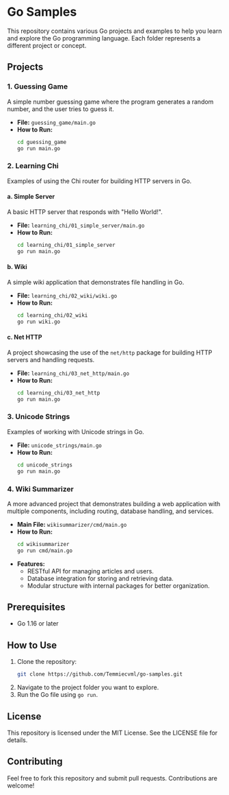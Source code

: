 # Go Samples

This repository contains various Go projects and examples to help you learn and explore the Go programming language. Each folder represents a different project or concept.

## Projects

### 1. Guessing Game
A simple number guessing game where the program generates a random number, and the user tries to guess it.

- **File:** `guessing_game/main.go`
- **How to Run:**
  ```bash
  cd guessing_game
  go run main.go
  ```

### 2. Learning Chi
Examples of using the Chi router for building HTTP servers in Go.

#### a. Simple Server
A basic HTTP server that responds with "Hello World!".

- **File:** `learning_chi/01_simple_server/main.go`
- **How to Run:**
  ```bash
  cd learning_chi/01_simple_server
  go run main.go
  ```

#### b. Wiki
A simple wiki application that demonstrates file handling in Go.

- **File:** `learning_chi/02_wiki/wiki.go`
- **How to Run:**
  ```bash
  cd learning_chi/02_wiki
  go run wiki.go
  ```

#### c. Net HTTP
A project showcasing the use of the `net/http` package for building HTTP servers and handling requests.

- **File:** `learning_chi/03_net_http/main.go`
- **How to Run:**
  ```bash
  cd learning_chi/03_net_http
  go run main.go
  ```

### 3. Unicode Strings
Examples of working with Unicode strings in Go.

- **File:** `unicode_strings/main.go`
- **How to Run:**
  ```bash
  cd unicode_strings
  go run main.go
  ```

### 4. Wiki Summarizer
A more advanced project that demonstrates building a web application with multiple components, including routing, database handling, and services.

- **Main File:** `wikisummarizer/cmd/main.go`
- **How to Run:**
  ```bash
  cd wikisummarizer
  go run cmd/main.go
  ```
- **Features:**
  - RESTful API for managing articles and users.
  - Database integration for storing and retrieving data.
  - Modular structure with internal packages for better organization.

## Prerequisites
- Go 1.16 or later

## How to Use
1. Clone the repository:
   ```bash
   git clone https://github.com/Temmiecvml/go-samples.git
   ```
2. Navigate to the project folder you want to explore.
3. Run the Go file using `go run`.

## License
This repository is licensed under the MIT License. See the LICENSE file for details.

## Contributing
Feel free to fork this repository and submit pull requests. Contributions are welcome!